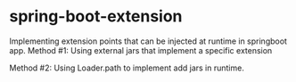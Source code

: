 # spring-boot-extension
Implementing extension points that can be injected at runtime in springboot app.
Method #1: Using external jars that implement a specific extension

Method #2: Using Loader.path to implement add jars in runtime.
